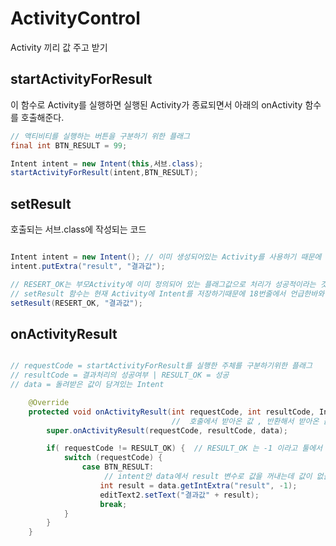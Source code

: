 # ActivityControl
Activity 끼리 값 주고 받기

## startActivityForResult

이 함수로 Activity를 실행하면 실행된 Activity가 종료되면서 아래의 onActivity 함수를 호출해준다.
```java
// 액티비티를 실행하는 버튼을 구분하기 위한 플래그 
final int BTN_RESULT = 99;

Intent intent = new Intent(this,서브.class);
startActivityForResult(intent,BTN_RESULT);
```

## setResult

호출되는 서브.class에 작성되는 코드
```java

Intent intent = new Intent(); // 이미 생성되어있는 Activity를 사용하기 때문에 Context를 필요로하지 않는다.
intent.putExtra("result", "결과값");

// RESERT_OK는 부모Activity에 이미 정의되어 있는 플래그값으로 처리가 성공적이라는 것을 의미함.
// setResult 함수는 현재 Activity에 Intent를 저장하기때문에 18번줄에서 언급한바와 같이 Context를 따로 필요로하지 않음.
setResult(RESERT_OK, "결과값");

```

## onActivityResult

```java

// requestCode = startActivityForResult를 실행한 주체를 구분하기위한 플래그 
// resultCode = 결과처리의 성공여부 | RESULT_OK = 성공
// data = 돌려받은 값이 담겨있는 Intent

    @Override
    protected void onActivityResult(int requestCode, int resultCode, Intent data) {  // 결과값이 담겨온다
                                    //  호출에서 받아온 값 , 반환해서 받아온 값
        super.onActivityResult(requestCode, resultCode, data);

        if( requestCode != RESULT_OK) {  // RESULT_OK 는 -1 이라고 툴에서 이미 정해둔 것
            switch (requestCode) {
                case BTN_RESULT:
                     // intent안 data에서 result 변수로 값을 꺼내는데 값이 없을 경우 디폴트값으로 -1을 사용한다
                    int result = data.getIntExtra("result", -1);
                    editText2.setText("결과값" + result);
                    break;
            }
        }
    }
```
